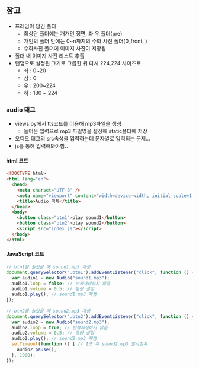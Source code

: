 ## 참고

- 프레임이 담긴 폴더
  - 최상단 폴더에는 개개인 정면, 좌 우 폴더(pre)
  - 개인의 폴더 안에는 0~n까지의 수화 사진 폴더(0_front, )
  - 수화사진 폴더에 이미지 사진이 저장됨
- 폴더 내 이미지 사진 리스트 추출
- 랜덤으로 설정된 크기로 크롭한 뒤 다시 224,224 사이즈로
  - 좌 : 0~20
  - 상 : 0
  - 우 : 200~224
  - 하 : 180 ~ 224



### audio 태그

- views.py에서 tts코드를 이용해 mp3파일을 생성
  - 들어온 입력으로 mp3 파일명을 설정해 static폴더에 저장
- 오디오 태그의 src속성을 입력하는데 문자열로 입력되는 문제...
- js를 통해 입력해봐야함..

#### html 코드

```html
<!DOCTYPE html>
<html lang="en">
  <head>
    <meta charset="UTF-8" />
    <meta name="viewport" content="width=device-width, initial-scale=1.0" />
    <title>Audio 객체</title>
  </head>
  <body>
    <button class="btn1">play sound1</button>
    <button class="btn2">play sound2</button>
    <script src="index.js"></script>
  </body>
</html>
```

#### JavaScript 코드

```javascript
// btn1을 눌렀을 때 sound1.mp3 재생
document.querySelector(".btn1").addEventListener("click", function () {
  var audio1 = new Audio("sound1.mp3");
  audio1.loop = false; // 반복재생하지 않음
  audio1.volume = 0.5; // 음량 설정
  audio1.play(); // sound1.mp3 재생
});
 
// btn2를 눌렀을 때 sound2.mp3 재생
document.querySelector(".btn2").addEventListener("click", function () {
  var audio2 = new Audio("sound2.mp3");
  audio2.loop = true; // 반복재생하지 않음
  audio2.volume = 0.5; // 음량 설정
  audio2.play(); // sound2.mp3 재생
  setTimeout(function () { // 1초 후 sound2.mp3 일시정지
    audio2.pause();
  }, 1000);
});
```

